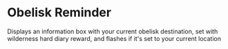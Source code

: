 # Obelisk Reminder
Displays an information box with your current obelisk destination, set with wilderness hard diary reward, and flashes if it's set to your current location

